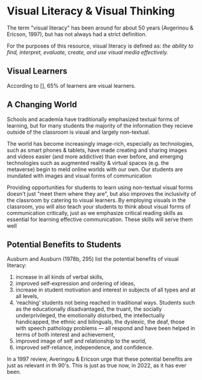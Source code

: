 # Visual Literacy & Visual Thinking

The term "visual literacy" has been around for about 50 years (Avgerinou & Ericson, 1997), but has not always had a strict definition.  

For the purposes of this resource, visual literacy is defined as: *the ability to find, interpret, evaluate, create, and use visual media effectively.*

## Visual Learners
According to [], 65% of learners are visual learners. 

## A Changing World
Schools and academia have traditionally emphasized textual forms of learning, but for many students the majority of the information they recieve outside of the classroom is visual and largely non-textual. 

The world has become increasingly image-rich, especially as technologies, such as smart phones & tablets, have made creating and sharing images and videos easier (and more addictive) than ever before, and emerging technologies such as augmented reality & virtual spaces (e.g. the metaverse) begin to meld online worlds with our own. Our students are inundated with images and visual forms of communication 

Providing opportunities for students to learn using non-textual visual forms doesn't just "meet them where they are", but also improves the inclusivity of the classroom by catering to visual learners. By employing visuals in the classroom, you will also teach your students to think about visual forms of communication critically, just as we emphasize critical reading skills as essential for learning effective communication. These skills will serve them well 

## Potential Benefits to Students
Ausburn and Ausburn (1978b, 295) list the potential benefits of visual literacy:

1. increase in all kinds of verbal skills,
2. improved self-expression and ordering of ideas,
3. increase in student motivation and interest in subjects of all types and at all levels,
4. ‘reaching’ students not being reached in traditional ways. Students such as the educationally disadvantaged, the truant, the socially underprivileged, the emotionally disturbed, the intellectually handicapped, the ethnic and bilinguals, the dyslexic, the deaf, those with speech pathology problems — all respond and have been helped in terms of both interest and achievement,
5. improved image of self and relationship to the world,
6. improved self-reliance, independence, and confidence.

In a 1997 review, Averingou & Ericson urge that these potential benefits are just as relevant in th 90's. This is just as true now, in 2022, as it has ever been. 